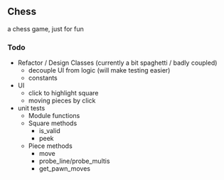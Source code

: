 ## Chess

a chess game, just for fun  
### Todo
- Refactor / Design Classes (currently a bit spaghetti / badly coupled)
  - decouple UI from logic (will make testing easier)
  - constants
- UI
  - click to highlight square
  - moving pieces by click
- unit tests
  - Module functions
  - Square methods
    - is_valid
    - peek
  - Piece methods
    - move
    - probe_line/probe_multis
    - get_pawn_moves